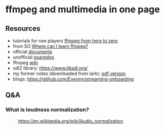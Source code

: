 # ffmpeg and multimedia in one page

## Resources

- tutorials for raw players [ffmpeg from hero to zero](https://ffmpegfromzerotohero.com/)
- from SO [Where can I learn ffmpeg?](https://stackoverflow.com/questions/60230868/where-can-i-learn-ffmpeg)
- official [documents](https://ffmpeg.org/documentation.html)
- unofficial [examples](https://hhsprings.bitbucket.io/docs/programming/examples/ffmpeg/index.html#)
- ffmpeg [wiki](https://trac.ffmpeg.org/wiki)
- sdl2 library: https://www.libsdl.org/
- my former notes (downloaded from lark): [pdf version](./pdfs/ffmpeg.pdf)
- blogs: https://github.com/Eyevinn/streaming-onboarding

## Q&A

### What is loudness normalization?

> https://en.wikipedia.org/wiki/Audio_normalization

